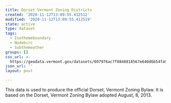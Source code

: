 ```yaml
---
title: Dorset Vermont Zoning Districts
created: '2020-11-12T13:09:55.412512'
modified: '2020-11-12T13:09:55.412519'
state: active
type: dataset
tags:
  - Isothemeboundary
  - Nodebcrc
  - Subthemeother
groups: []
csv_url: >-
  https://geodata.vermont.gov/datasets/697976ac7f0848818567e640d6b54fa9_0.csv?outSR=%7B%22latestWkid%22%3A3857%2C%22wkid%22%3A102100%7D
json_url: ''
layout: post

---
```

This data is used to produce the official Dorset, Vermont Zoning Bylaw.  It is based on the Dorset, Vermont Zoning Bylaw adopted August, 8, 2013.
